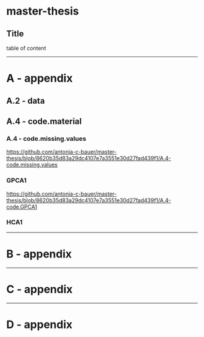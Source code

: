 # master-thesis

## Title

table of content

---

# A - appendix

## A.2 - data

## A.4 - code.material

### A.4 - code.missing.values
https://github.com/antonia-c-bauer/master-thesis/blob/8620b35d83a29dc4107e7a3551e30d27fad439f1/A.4-code.missing.values

### GPCA1
https://github.com/antonia-c-bauer/master-thesis/blob/8620b35d83a29dc4107e7a3551e30d27fad439f1/A.4-code.GPCA1

### HCA1


---

# B - appendix

---

# C - appendix

---

# D - appendix

